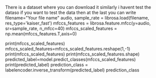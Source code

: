 There is a dataset where you can download it
similarly i havent test the dataso if you want to test the data then at the last you can write
filename="Your file name"
audio, sample_rate = librosa.load(filename, res_type='kaiser_fast') 
mfccs_features = librosa.feature.mfcc(y=audio, sr=sample_rate, n_mfcc=40)
mfccs_scaled_features = np.mean(mfccs_features.T,axis=0)

print(mfccs_scaled_features)
mfccs_scaled_features=mfccs_scaled_features.reshape(1,-1)
print(mfccs_scaled_features)
print(mfccs_scaled_features.shape)
predicted_label=model.predict_classes(mfccs_scaled_features)
print(predicted_label)
prediction_class = labelencoder.inverse_transform(predicted_label) 
prediction_class
